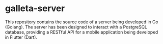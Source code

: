 # galleta-server
This repository contains the source code of a server being developed in Go (Golang). The server has been designed to interact with a PostgreSQL database, providing a RESTful API for a mobile application being developed in Flutter (Dart). 
